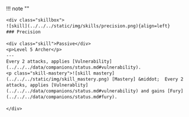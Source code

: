!!! note ""

    <div class="skillbox">
    ![skill](../../../static/img/skills/precision.png){align=left}
    ### Precision

    <div class="skill">Passive</div>
    <p>Level 5 Archer</p>
    ---
    Every 2 attacks, applies [Vulnerability](../../../data/companions/status.md#vulnerability).
    <p class="skill-mastery">![skill mastery](../../../static/img/skill_mastery.png) [Mastery] &middot;  Every 2 attacks, applies [Vulnerablity](../../../data/companions/status.md#vulnerability) and gains [Fury](../../../data/companions/status.md#fury). 

    </div>